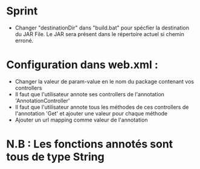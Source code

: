 # Sprint

- Changer "destinationDir" dans "build.bat" pour spécfier la destination du JAR File. Le JAR sera présent dans le répertoire actuel si chemin erroné.


# Configuration dans web.xml : 

- Changer la valeur de param-value en le nom du package contenant vos controllers 
- Il faut que l'utilisateur annote ses controllers de l'annotation 'AnnotationController'
- Il faut que l'utilisateur annote tous les méthodes de ces controllers de l'annotation 'Get' et ajouter une valeur pour chaque méthode
- Ajouter un url mapping comme valeur de l'annotation

# N.B :  Les fonctions annotés sont tous de type String